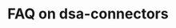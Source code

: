 ---
title: FAQ on dsa-connectors
menuTitle: DSA Connect
description: "frequently asked questions on dsa-connnectors"
position: 23
category: "faq"
---